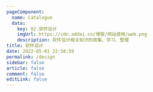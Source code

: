 ```yaml
---
pageComponent: 
  name: Catalogue
  data: 
    key: 02.软件设计
    imgUrl: https://cdn.addai.cn/博客/网站使用/web.png
    description: 软件设计相关知识的收集、学习、整理
title: 软件设计
date: 2022-05-01 22:58:59
permalink: /design
sidebar: false
article: false
comment: false
editLink: false
---
```

